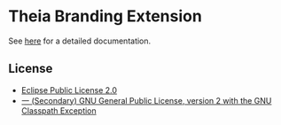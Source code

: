 # Theia Branding Extension

See [here](https://www.theia-ide.org/doc/index.html) for a detailed documentation.

## License
- [Eclipse Public License 2.0](http://www.eclipse.org/legal/epl-2.0/)
- [一 (Secondary) GNU General Public License, version 2 with the GNU Classpath Exception](https://projects.eclipse.org/license/secondary-gpl-2.0-cp)
